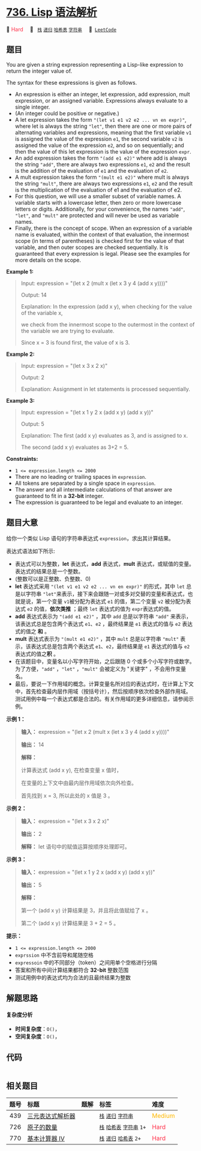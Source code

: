 # [736. Lisp 语法解析](https://leetcode.com/problems/parse-lisp-expression)

🔴 <font color=#ff334b>Hard</font>&emsp; 🔖&ensp; [`栈`](/tag/stack.md) [`递归`](/tag/recursion.md) [`哈希表`](/tag/hash-table.md) [`字符串`](/tag/string.md)&emsp; 🔗&ensp;[`LeetCode`](https://leetcode.com/problems/parse-lisp-expression)

## 题目

You are given a string expression representing a Lisp-like expression to
return the integer value of.

The syntax for these expressions is given as follows.

  * An expression is either an integer, let expression, add expression, mult expression, or an assigned variable. Expressions always evaluate to a single integer.
  * (An integer could be positive or negative.)
  * A let expression takes the form `"(let v1 e1 v2 e2 ... vn en expr)"`, where let is always the string `"let"`, then there are one or more pairs of alternating variables and expressions, meaning that the first variable `v1` is assigned the value of the expression `e1`, the second variable `v2` is assigned the value of the expression `e2`, and so on sequentially; and then the value of this let expression is the value of the expression `expr`.
  * An add expression takes the form `"(add e1 e2)"` where add is always the string `"add"`, there are always two expressions `e1`, `e2` and the result is the addition of the evaluation of `e1` and the evaluation of `e2`.
  * A mult expression takes the form `"(mult e1 e2)"` where mult is always the string `"mult"`, there are always two expressions `e1`, `e2` and the result is the multiplication of the evaluation of e1 and the evaluation of e2.
  * For this question, we will use a smaller subset of variable names. A variable starts with a lowercase letter, then zero or more lowercase letters or digits. Additionally, for your convenience, the names `"add"`, `"let"`, and `"mult"` are protected and will never be used as variable names.
  * Finally, there is the concept of scope. When an expression of a variable name is evaluated, within the context of that evaluation, the innermost scope (in terms of parentheses) is checked first for the value of that variable, and then outer scopes are checked sequentially. It is guaranteed that every expression is legal. Please see the examples for more details on the scope.



**Example 1:**

> Input: expression = "(let x 2 (mult x (let x 3 y 4 (add x y))))"
> 
> Output: 14
> 
> Explanation: In the expression (add x y), when checking for the value of the variable x,
> 
> we check from the innermost scope to the outermost in the context of the variable we are trying to evaluate.
> 
> Since x = 3 is found first, the value of x is 3.

**Example 2:**

> Input: expression = "(let x 3 x 2 x)"
> 
> Output: 2
> 
> Explanation: Assignment in let statements is processed sequentially.

**Example 3:**

> Input: expression = "(let x 1 y 2 x (add x y) (add x y))"
> 
> Output: 5
> 
> Explanation: The first (add x y) evaluates as 3, and is assigned to x.
> 
> The second (add x y) evaluates as 3+2 = 5.

**Constraints:**

  * `1 <= expression.length <= 2000`
  * There are no leading or trailing spaces in `expression`.
  * All tokens are separated by a single space in `expression`.
  * The answer and all intermediate calculations of that answer are guaranteed to fit in a **32-bit** integer.
  * The expression is guaranteed to be legal and evaluate to an integer.


## 题目大意

给你一个类似 Lisp 语句的字符串表达式 `expression`，求出其计算结果。

表达式语法如下所示:

  * 表达式可以为整数，**let** 表达式，**add** 表达式，**mult** 表达式，或赋值的变量。表达式的结果总是一个整数。
  * (整数可以是正整数、负整数、0)
  * **let** 表达式采用 `"(let v1 e1 v2 e2 ... vn en expr)"` 的形式，其中 `let` 总是以字符串 `"let"`来表示，接下来会跟随一对或多对交替的变量和表达式，也就是说，第一个变量 `v1`被分配为表达式 `e1` 的值，第二个变量 `v2` 被分配为表达式 `e2` 的值，**依次类推** ；最终 `let` 表达式的值为 `expr`表达式的值。
  * **add** 表达式表示为 `"(add e1 e2)"` ，其中 `add` 总是以字符串 `"add"` 来表示，该表达式总是包含两个表达式 `e1`、`e2` ，最终结果是 `e1` 表达式的值与 `e2` 表达式的值之 **和** 。
  * **mult** 表达式表示为 `"(mult e1 e2)"` ，其中 `mult` 总是以字符串 `"mult"` 表示，该表达式总是包含两个表达式 `e1`、`e2`，最终结果是 `e1` 表达式的值与 `e2` 表达式的值之**积** 。
  * 在该题目中，变量名以小写字符开始，之后跟随 0 个或多个小写字符或数字。为了方便，`"add"` ，`"let"` ，`"mult"` 会被定义为 "关键字" ，不会用作变量名。
  * 最后，要说一下作用域的概念。计算变量名所对应的表达式时，在计算上下文中，首先检查最内层作用域（按括号计），然后按顺序依次检查外部作用域。测试用例中每一个表达式都是合法的。有关作用域的更多详细信息，请参阅示例。



**示例 1：**

> 
> 
> 
> 
> 
> **输入：** expression = "(let x 2 (mult x (let x 3 y 4 (add x y))))"
> 
> **输出：** 14
> 
> **解释：**
> 
> 计算表达式 (add x y), 在检查变量 x 值时，
> 
> 在变量的上下文中由最内层作用域依次向外检查。
> 
> 首先找到 x = 3, 所以此处的 x 值是 3 。
> 
> 

**示例 2：**

> 
> 
> 
> 
> 
> **输入：** expression = "(let x 3 x 2 x)"
> 
> **输出：** 2
> 
> **解释：** let 语句中的赋值运算按顺序处理即可。
> 
> 

**示例 3：**

> 
> 
> 
> 
> 
> **输入：** expression = "(let x 1 y 2 x (add x y) (add x y))"
> 
> **输出：** 5
> 
> **解释：**
> 
> 第一个 (add x y) 计算结果是 3，并且将此值赋给了 x 。 
> 
> 第二个 (add x y) 计算结果是 3 + 2 = 5 。
> 
> 



**提示：**

  * `1 <= expression.length <= 2000`
  * `exprssion` 中不含前导和尾随空格
  * `expressoin` 中的不同部分（token）之间用单个空格进行分隔
  * 答案和所有中间计算结果都符合 **32-bit** 整数范围
  * 测试用例中的表达式均为合法的且最终结果为整数


## 解题思路

#### 复杂度分析

- **时间复杂度**：`O()`，
- **空间复杂度**：`O()`，

## 代码

```javascript

```

## 相关题目

<!-- prettier-ignore -->
| 题号 | 标题 | 题解 | 标签 | 难度 |
| :------: | :------ | :------: | :------ | :------ |
| 439 | [三元表达式解析器](https://leetcode.com/problems/ternary-expression-parser) |  |  [`栈`](/tag/stack.md) [`递归`](/tag/recursion.md) [`字符串`](/tag/string.md) | <font color=#ffb800>Medium</font> |
| 726 | [原子的数量](https://leetcode.com/problems/number-of-atoms) |  |  [`栈`](/tag/stack.md) [`哈希表`](/tag/hash-table.md) [`字符串`](/tag/string.md) `1+` | <font color=#ff334b>Hard</font> |
| 770 | [基本计算器 IV](https://leetcode.com/problems/basic-calculator-iv) |  |  [`栈`](/tag/stack.md) [`递归`](/tag/recursion.md) [`哈希表`](/tag/hash-table.md) `2+` | <font color=#ff334b>Hard</font> |
